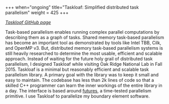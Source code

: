 +++
when="ongoing"
title="Taskloaf: Simplified distributed task parallelism"
weight = 425
+++

*[Taskloaf GitHub page](https://github.com/tbenthompson/taskloaf)*

Task-based parallelism enables running complex parallel computations by describing them as a graph of tasks. Shared memory task-based parallelism has become an important tool as demonstrated by tools like Intel TBB, Cilk, and OpenMP v3. But, distributed memory task-based parallelism systems is still heavily researched to determine the most usable, efficient and scalable approach. Instead of waiting for the future holy grail of distributed task parallelism, I designed Taskloaf while visiting Oak Ridge National Lab in Fall 2015. Taskloaf is a minimal but reasonably efficient and scalable task parallelism library. A primary goal with the library was to keep it small and easy to maintain. The codebase has less than 2k lines of code so that a skilled C++ programmer can learn the inner workings of the entire library in a day. The interface is based around [futures](https://en.wikipedia.org/wiki/Futures_and_promises), a time-tested parallelism primitive. I use Taskloaf to parallelize my boundary element software.
